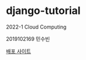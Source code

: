# django-tutorial
2022-1 Cloud Computing

2019102169 민수빈

[배포 사이트](https://binimini.pythonanywhere.com/)

